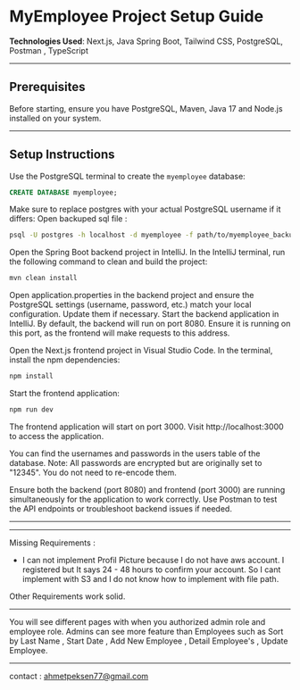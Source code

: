 # MyEmployee Project Setup Guide

**Technologies Used**: Next.js, Java Spring Boot, Tailwind CSS, PostgreSQL, Postman , TypeScript

---

## Prerequisites

Before starting, ensure you have PostgreSQL, Maven, Java 17 and Node.js installed on your system.

---

## Setup Instructions

Use the PostgreSQL terminal to create the `myemployee` database:

```sql
CREATE DATABASE myemployee;
```

Make sure to replace postgres with your actual PostgreSQL username if it differs:
Open backuped sql file :
```bash
psql -U postgres -h localhost -d myemployee -f path/to/myemployee_backup.sql
```

Open the Spring Boot backend project in IntelliJ. In the IntelliJ terminal, run the following command to clean and build the project:

```bash
mvn clean install
```

Open application.properties in the backend project and ensure the PostgreSQL settings (username, password, etc.) match your local configuration. Update them if necessary. Start the backend application in IntelliJ. By default, the backend will run on port 8080. Ensure it is running on this port, as the frontend will make requests to this address.

Open the Next.js frontend project in Visual Studio Code. In the terminal, install the npm dependencies:

```bash
npm install
```

Start the frontend application:

```bash
npm run dev
```

The frontend application will start on port 3000. Visit http://localhost:3000 to access the application.

You can find the usernames and passwords in the users table of the database. Note: All passwords are encrypted but are originally set to "12345". You do not need to re-encode them.

Ensure both the backend (port 8080) and frontend (port 3000) are running simultaneously for the application to work correctly. Use Postman to test the API endpoints or troubleshoot backend issues if needed.

---
---
Missing Requirements : 
- I can not implement Profil Picture because I do not have aws account. I registered but It says 24 - 48 hours to confirm your account. So I cant implement with S3 and I do not know how to implement with file path.

Other Requirements work solid.

---

You will see different pages with when you authorized admin role and employee role. Admins can see more feature than Employees such as Sort by Last Name , Start Date , Add New Employee , Detail Employee's , Update Employee.

---

contact : ahmetpeksen77@gmail.com

